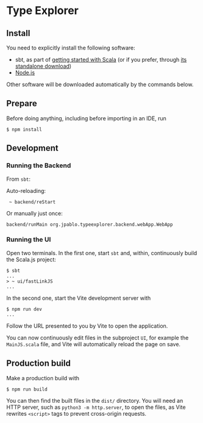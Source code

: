 # Type Explorer

## Install

You need to explicitly install the following software:

* sbt, as part of [getting started with Scala](https://docs.scala-lang.org/getting-started/index.html) (or if you prefer, through [its standalone download](https://www.scala-sbt.org/download.html))
* [Node.js](https://nodejs.org/en/)

Other software will be downloaded automatically by the commands below.

## Prepare

Before doing anything, including before importing in an IDE, run

```
$ npm install
```

## Development

### Running the Backend

From `sbt`:

Auto-reloading:

```
 ~ backend/reStart
```

Or manually just once:

```
backend/runMain org.jpablo.typeexplorer.backend.webApp.WebApp
```

### Running the UI

Open two terminals.
In the first one, start `sbt` and, within, continuously build the Scala.js project:

```
$ sbt
...
> ~ ui/fastLinkJS
...
```

In the second one, start the Vite development server with

```
$ npm run dev
...
```

Follow the URL presented to you by Vite to open the application.

You can now continuously edit files in the subproject `UI`, for example the `MainJS.scala` file, and Vite will automatically reload the page on save.

## Production build

Make a production build with

```
$ npm run build
```

You can then find the built files in the `dist/` directory.
You will need an HTTP server, such as `python3 -m http.server`, to open the files, as Vite rewrites `<script>` tags to prevent cross-origin requests.
